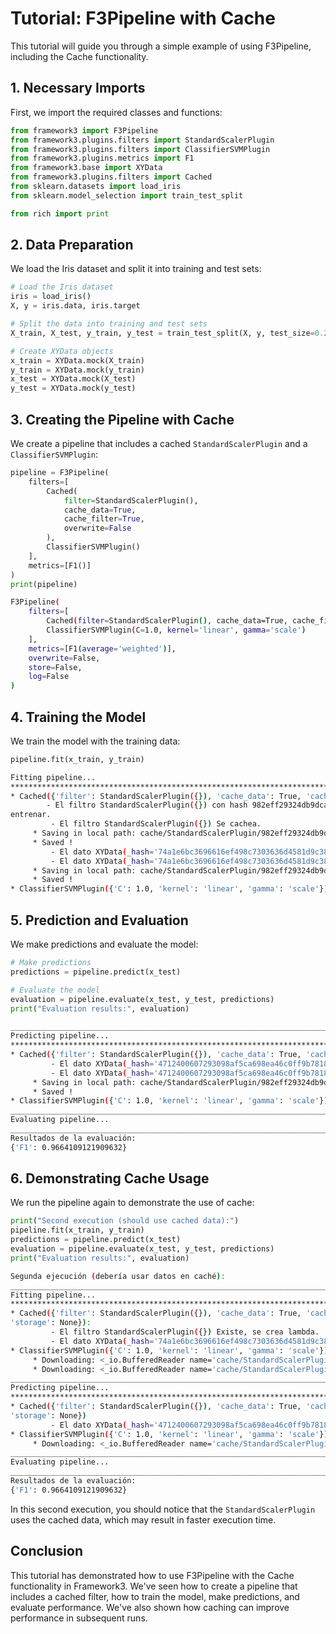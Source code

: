 # Tutorial: F3Pipeline with Cache

This tutorial will guide you through a simple example of using F3Pipeline, including the Cache functionality.

## 1. Necessary Imports

First, we import the required classes and functions:

```python
from framework3 import F3Pipeline
from framework3.plugins.filters import StandardScalerPlugin
from framework3.plugins.filters import ClassifierSVMPlugin
from framework3.plugins.metrics import F1
from framework3.base import XYData
from framework3.plugins.filters import Cached
from sklearn.datasets import load_iris
from sklearn.model_selection import train_test_split

from rich import print
```

## 2. Data Preparation

We load the Iris dataset and split it into training and test sets:

```python
# Load the Iris dataset
iris = load_iris()
X, y = iris.data, iris.target

# Split the data into training and test sets
X_train, X_test, y_train, y_test = train_test_split(X, y, test_size=0.2, random_state=42)

# Create XYData objects
x_train = XYData.mock(X_train)
y_train = XYData.mock(y_train)
x_test = XYData.mock(X_test)
y_test = XYData.mock(y_test)
```

## 3. Creating the Pipeline with Cache

We create a pipeline that includes a cached `StandardScalerPlugin` and a `ClassifierSVMPlugin`:

```python
pipeline = F3Pipeline(
    filters=[
        Cached(
            filter=StandardScalerPlugin(),
            cache_data=True,
            cache_filter=True,
            overwrite=False
        ),
        ClassifierSVMPlugin()
    ],
    metrics=[F1()]
)
print(pipeline)
```
```bash
F3Pipeline(
    filters=[
        Cached(filter=StandardScalerPlugin(), cache_data=True, cache_filter=True, overwrite=False, storage=None),
        ClassifierSVMPlugin(C=1.0, kernel='linear', gamma='scale')
    ],
    metrics=[F1(average='weighted')],
    overwrite=False,
    store=False,
    log=False
)
```

## 4. Training the Model

We train the model with the training data:

```python
pipeline.fit(x_train, y_train)
```
```bash
Fitting pipeline...
****************************************************************************************************
* Cached({'filter': StandardScalerPlugin({}), 'cache_data': True, 'cache_filter': True, 'overwrite': False, 'storage': None}):
        - El filtro StandardScalerPlugin({}) con hash 982eff29324db9dcac5b7f04df712160af35eb23 No existe, se va a
entrenar.
         - El filtro StandardScalerPlugin({}) Se cachea.
	 * Saving in local path: cache/StandardScalerPlugin/982eff29324db9dcac5b7f04df712160af35eb23/model
	 * Saved !
         - El dato XYData(_hash='74a1e6bc3696616ef498c7303636d4581d9c386e', _path='StandardScalerPlugin/982eff29324db9dcac5b7f04df712160af35eb23') No existe, se va a crear.
         - El dato XYData(_hash='74a1e6bc3696616ef498c7303636d4581d9c386e', _path='StandardScalerPlugin/982eff29324db9dcac5b7f04df712160af35eb23') Se cachea.
	 * Saving in local path: cache/StandardScalerPlugin/982eff29324db9dcac5b7f04df712160af35eb23/74a1e6bc3696616ef498c7303636d4581d9c386e
	 * Saved !
* ClassifierSVMPlugin({'C': 1.0, 'kernel': 'linear', 'gamma': 'scale'}):
```

## 5. Prediction and Evaluation

We make predictions and evaluate the model:

```python
# Make predictions
predictions = pipeline.predict(x_test)

# Evaluate the model
evaluation = pipeline.evaluate(x_test, y_test, predictions)
print("Evaluation results:", evaluation)
```
```bash
____________________________________________________________________________________________________
Predicting pipeline...
****************************************************************************************************
* Cached({'filter': StandardScalerPlugin({}), 'cache_data': True, 'cache_filter': True, 'overwrite': False, 'storage': None})
         - El dato XYData(_hash='4712400607293098af5ca698ea46c0ff9b7818f9', _path='StandardScalerPlugin/982eff29324db9dcac5b7f04df712160af35eb23') No existe, se va a crear.
         - El dato XYData(_hash='4712400607293098af5ca698ea46c0ff9b7818f9', _path='StandardScalerPlugin/982eff29324db9dcac5b7f04df712160af35eb23') Se cachea.
	 * Saving in local path: cache/StandardScalerPlugin/982eff29324db9dcac5b7f04df712160af35eb23/4712400607293098af5ca698ea46c0ff9b7818f9
	 * Saved !
* ClassifierSVMPlugin({'C': 1.0, 'kernel': 'linear', 'gamma': 'scale'})
____________________________________________________________________________________________________
Evaluating pipeline...
____________________________________________________________________________________________________
Resultados de la evaluación:
{'F1': 0.9664109121909632}
```

## 6. Demonstrating Cache Usage

We run the pipeline again to demonstrate the use of cache:

```python
print("Second execution (should use cached data):")
pipeline.fit(x_train, y_train)
predictions = pipeline.predict(x_test)
evaluation = pipeline.evaluate(x_test, y_test, predictions)
print("Evaluation results:", evaluation)
```
```bash
Segunda ejecución (debería usar datos en caché):
____________________________________________________________________________________________________
Fitting pipeline...
****************************************************************************************************
* Cached({'filter': StandardScalerPlugin({}), 'cache_data': True, 'cache_filter': True, 'overwrite': False,
'storage': None}):
         - El filtro StandardScalerPlugin({}) Existe, se crea lambda.
         - El dato XYData(_hash='74a1e6bc3696616ef498c7303636d4581d9c386e', _path='StandardScalerPlugin/982eff29324db9dcac5b7f04df712160af35eb23') Existe, se crea lambda.
* ClassifierSVMPlugin({'C': 1.0, 'kernel': 'linear', 'gamma': 'scale'}):
	 * Downloading: <_io.BufferedReader name='cache/StandardScalerPlugin/982eff29324db9dcac5b7f04df712160af35eb23/74a1e6bc3696616ef498c7303636d4581d9c386e'>
	 * Downloading: <_io.BufferedReader name='cache/StandardScalerPlugin/982eff29324db9dcac5b7f04df712160af35eb23/74a1e6bc3696616ef498c7303636d4581d9c386e'>
____________________________________________________________________________________________________
Predicting pipeline...
****************************************************************************************************
* Cached({'filter': StandardScalerPlugin({}), 'cache_data': True, 'cache_filter': True, 'overwrite': False,
'storage': None})
         - El dato XYData(_hash='4712400607293098af5ca698ea46c0ff9b7818f9', _path='StandardScalerPlugin/982eff29324db9dcac5b7f04df712160af35eb23') Existe, se crea lambda.
* ClassifierSVMPlugin({'C': 1.0, 'kernel': 'linear', 'gamma': 'scale'})
	 * Downloading: <_io.BufferedReader name='cache/StandardScalerPlugin/982eff29324db9dcac5b7f04df712160af35eb23/4712400607293098af5ca698ea46c0ff9b7818f9'>
____________________________________________________________________________________________________
Evaluating pipeline...
____________________________________________________________________________________________________
Resultados de la evaluación:
{'F1': 0.9664109121909632}
```

In this second execution, you should notice that the `StandardScalerPlugin` uses the cached data, which may result in faster execution time.

## Conclusion

This tutorial has demonstrated how to use F3Pipeline with the Cache functionality in Framework3. We've seen how to create a pipeline that includes a cached filter, how to train the model, make predictions, and evaluate performance. We've also shown how caching can improve performance in subsequent runs.
